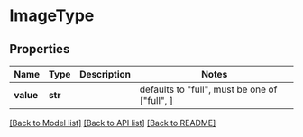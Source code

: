 # ImageType

## Properties
Name | Type | Description | Notes
------------ | ------------- | ------------- | -------------
**value** | **str** |  | defaults to "full",  must be one of ["full", ]

[[Back to Model list]](../README.md#documentation-for-models) [[Back to API list]](../README.md#documentation-for-api-endpoints) [[Back to README]](../README.md)


